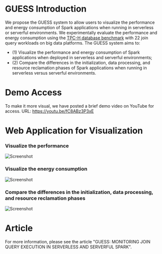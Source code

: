 # GUESS Introduction
We propose the GUESS system to allow users to visualize the performance and energy consumption of Spark applications when running in serverless or serverful environments. We experimentally evaluate the performance and energy consumption using the [TPC-H database benchmark](https://www.tpc.org/tpch/) with 22 join query workloads on big data platforms. The GUESS system aims to: 
- (1) Visualize the performance and energy consumption of Spark applications when deployed in serverless and serverful environments;
- (2) Compare the differences in the initialization, data processing, and resource reclamation phases of Spark applications when running in serverless versus serverful environments.

# Demo Access
To make it more visual, we have posted a brief demo video on YouTube for access. URL: https://youtu.be/fC8ABz3P3xE

# Web Application for Visualization

### Visualize the performance

![Screenshot](https://i.imgur.com/napHuAC.png)


### Visualize the energy consumption

![Screenshot](https://i.imgur.com/UywYxvq.png)


### Compare the differences in the initialization, data processing, and resource reclamation phases

![Screenshot](https://i.imgur.com/N8kGJYE.png)

# Article
For more information, please see the article "GUESS: MONITORING JOIN QUERY EXECUTION IN SERVERLESS AND SERVERFUL SPARK".
